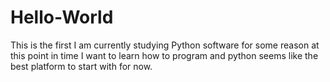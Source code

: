 # Hello-World
This is the first
I am currently studying Python software for some reason at this point in time I want to learn how to program and python seems like the best platform to start with for now.
